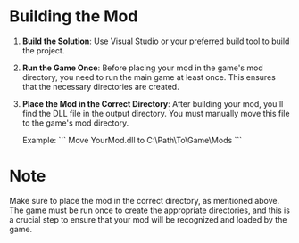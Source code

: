 # Building the Mod

1. **Build the Solution**: Use Visual Studio or your preferred build tool to build the project.

2. **Run the Game Once**: Before placing your mod in the game's mod directory, you need to run the main game at least once. This ensures that the necessary directories are created.

3. **Place the Mod in the Correct Directory**: After building your mod, you'll find the DLL file in the output directory. You must manually move this file to the game's mod directory.

   Example:
   \`\`\`
   Move YourMod.dll to C:\\Path\\To\\Game\\Mods
   \`\`\`

# Note

Make sure to place the mod in the correct directory, as mentioned above. The game must be run once to create the appropriate directories, and this is a crucial step to ensure that your mod will be recognized and loaded by the game.